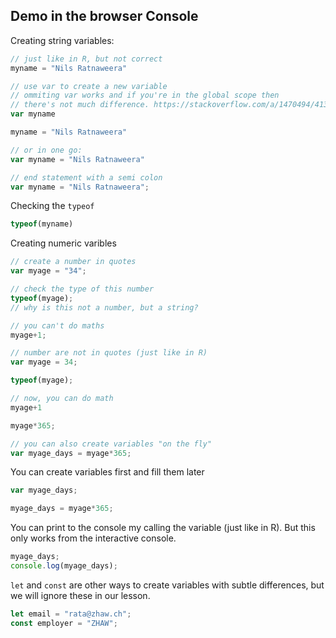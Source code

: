 
## Demo in the browser Console


Creating string variables: 

```js
// just like in R, but not correct
myname = "Nils Ratnaweera" 

// use var to create a new variable 
// ommiting var works and if you're in the global scope then 
// there's not much difference. https://stackoverflow.com/a/1470494/4139249
var myname 

myname = "Nils Ratnaweera" 

// or in one go:
var myname = "Nils Ratnaweera" 

// end statement with a semi colon
var myname = "Nils Ratnaweera"; 
```

Checking the `typeof`

```js
typeof(myname)
```


Creating numeric varibles

```js
// create a number in quotes
var myage = "34";

// check the type of this number
typeof(myage);
// why is this not a number, but a string?

// you can't do maths
myage+1;

```

```js
// number are not in quotes (just like in R)
var myage = 34;

typeof(myage);

// now, you can do math
myage+1

myage*365; 

// you can also create variables "on the fly"
var myage_days = myage*365; 

```
You can create variables first and fill them later

```js
var myage_days;

myage_days = myage*365;
```

You can print to the console my calling the variable (just like in R).
But this only works from the interactive console.

```js
myage_days;
console.log(myage_days);
```

`let` and `const` are other ways to create variables  with subtle differences, but we will ignore these in our lesson.

```js
let email = "rata@zhaw.ch";
const employer = "ZHAW";
```